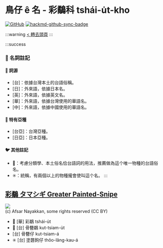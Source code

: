 # 鳥仔 ê 名 - 彩鷸科 tshái-u̍t-kho

[![GitHub](https://img.shields.io/badge/GitHub-black?logo=github)](https://github.com/siansiansu/tsiau-a-e-mia)
[![hackmd-github-sync-badge](https://hackmd.io/v8qV_uN8Se25aAgJrjUDGg/badge)](https://hackmd.io/v8qV_uN8Se25aAgJrjUDGg)

:::warning
[< 轉去頭頁](https://hackmd.io/@siansiansu/Hy4VzNvha)
:::

:::success
### 📖 名詞註記

#### 📎 詞源

- [台]：依據台灣本土的台語俗稱。
- [日]：外來語，依據日本名。
- [英]：外來語，依據英文名。
- [華]：外來語，依據台灣使用的華語名。
- [中]：外來語，依據中國使用的華語名。

#### 🎏 特有亞種

- [台亞]：台灣亞種。
- [日亞]：日本亞種。

#### 🐦 其他註記

- 🎯：考慮分類學、本土俗名佮台語詞的用法，推薦做為這个唯一物種的台語俗名。
- ✳️：統稱，有兩個以上的物種攏會使叫這个名。
:::

## [彩鷸 タマシギ Greater Painted-Snipe](https://ebird.org/species/grpsni1)

![](https://inaturalist-open-data.s3.amazonaws.com/photos/73583493/medium.jpeg)
<br/>
(c) Afsar Nayakkan, some rights reserved (CC BY)

- 🎯 [華] 彩鷸 tshái-u̍t
- 🎯 [台] 骨簪鷸 kut-tsiam-u̍t
- [台] 骨簪仔 kut-tsiam-á
- ✳️ [台] 塗礱鉤仔 thôo-lâng-kau-á
